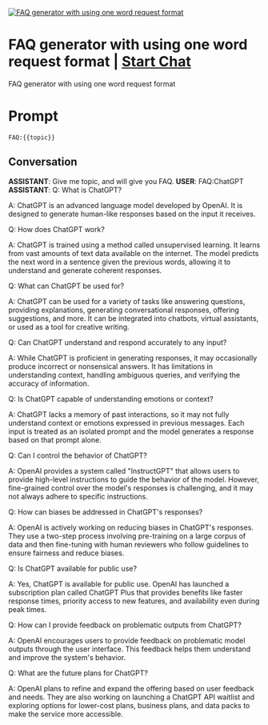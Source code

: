 
[![FAQ generator with using one word request format](https://flow-prompt-covers.s3.us-west-1.amazonaws.com/icon/Flat/i8.png)](https://gptcall.net/chat.html?data=%7B%22contact%22%3A%7B%22id%22%3A%222Ns8VqMwwO_dshSPCEKYA%22%2C%22flow%22%3Atrue%7D%7D)
# FAQ generator with using one word request format | [Start Chat](https://gptcall.net/chat.html?data=%7B%22contact%22%3A%7B%22id%22%3A%222Ns8VqMwwO_dshSPCEKYA%22%2C%22flow%22%3Atrue%7D%7D)
FAQ generator with using one word request format

# Prompt

```
FAQ:{{topic}}
```

## Conversation

**ASSISTANT**: Give me topic, and will give you FAQ.
**USER**: FAQ:ChatGPT
**ASSISTANT**: Q: What is ChatGPT?

A: ChatGPT is an advanced language model developed by OpenAI. It is designed to generate human-like responses based on the input it receives.



Q: How does ChatGPT work?

A: ChatGPT is trained using a method called unsupervised learning. It learns from vast amounts of text data available on the internet. The model predicts the next word in a sentence given the previous words, allowing it to understand and generate coherent responses.



Q: What can ChatGPT be used for?

A: ChatGPT can be used for a variety of tasks like answering questions, providing explanations, generating conversational responses, offering suggestions, and more. It can be integrated into chatbots, virtual assistants, or used as a tool for creative writing.



Q: Can ChatGPT understand and respond accurately to any input?

A: While ChatGPT is proficient in generating responses, it may occasionally produce incorrect or nonsensical answers. It has limitations in understanding context, handling ambiguous queries, and verifying the accuracy of information.



Q: Is ChatGPT capable of understanding emotions or context?

A: ChatGPT lacks a memory of past interactions, so it may not fully understand context or emotions expressed in previous messages. Each input is treated as an isolated prompt and the model generates a response based on that prompt alone.



Q: Can I control the behavior of ChatGPT?

A: OpenAI provides a system called "InstructGPT" that allows users to provide high-level instructions to guide the behavior of the model. However, fine-grained control over the model's responses is challenging, and it may not always adhere to specific instructions.



Q: How can biases be addressed in ChatGPT's responses?

A: OpenAI is actively working on reducing biases in ChatGPT's responses. They use a two-step process involving pre-training on a large corpus of data and then fine-tuning with human reviewers who follow guidelines to ensure fairness and reduce biases.



Q: Is ChatGPT available for public use?

A: Yes, ChatGPT is available for public use. OpenAI has launched a subscription plan called ChatGPT Plus that provides benefits like faster response times, priority access to new features, and availability even during peak times.



Q: How can I provide feedback on problematic outputs from ChatGPT?

A: OpenAI encourages users to provide feedback on problematic model outputs through the user interface. This feedback helps them understand and improve the system's behavior.



Q: What are the future plans for ChatGPT?

A: OpenAI plans to refine and expand the offering based on user feedback and needs. They are also working on launching a ChatGPT API waitlist and exploring options for lower-cost plans, business plans, and data packs to make the service more accessible.


